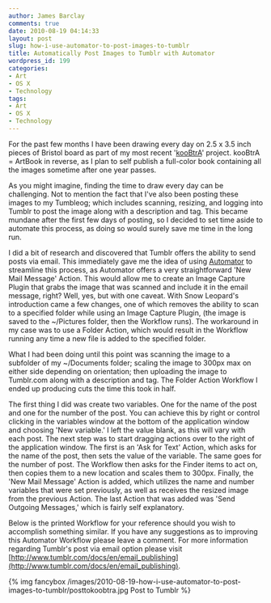 ```yaml
---
author: James Barclay
comments: true
date: 2010-08-19 04:14:33
layout: post
slug: how-i-use-automator-to-post-images-to-tumblr
title: Automatically Post Images to Tumblr with Automator
wordpress_id: 199
categories:
- Art
- OS X
- Technology
tags:
- Art
- OS X
- Technology
---
```


For the past few months I have been drawing every day on 2.5 x 3.5 inch pieces of Bristol board as part of my most recent '[kooBtrA](http://koobtra.com/)' project. kooBtrA = ArtBook in reverse, as I plan to self publish a full-color book containing all the images sometime after one year passes.

As you might imagine, finding the time to draw every day can be challenging. Not to mention the fact that I've also been posting these images to my Tumbleog; which includes scanning, resizing, and logging into Tumblr to post the image along with a description and tag. This became mundane after the first few days of posting, so I decided to set time aside to automate this process, as doing so would surely save me time in the long run.

I did a bit of research and discovered that Tumblr offers the ability to send posts via email. This immediately gave me the idea of using [Automator](http://en.wikipedia.org/wiki/Automator_(software)) to streamline this process, as Automator offers a very straightforward 'New Mail Message' Action. This would allow me to create an Image Capture Plugin that grabs the image that was scanned and include it in the email message, right? Well, yes, but with one caveat. With Snow Leopard's introduction came a few changes, one of which removes the ability to scan to a specified folder while using an Image Capture Plugin, (the image is saved to the ~/Pictures folder, then the Workflow runs). The workaround in my case was to use a Folder Action, which would result in the Workflow running any time a new file is added to the specified folder.

What I had been doing until this point was scanning the image to a subfolder of my ~/Documents folder; scaling the image to 300px max on either side depending on orientation; then uploading the image to Tumblr.com along with a description and tag. The Folder Action Workflow I ended up producing cuts the time this took in half.

The first thing I did was create two variables. One for the name of the post and one for the number of the post. You can achieve this by right or control clicking in the variables window at the bottom of the application window and choosing 'New variable.' I left the value blank, as this will vary with each post. The next step was to start dragging actions over to the right of the application window. The first is an 'Ask for Text' Action, which asks for the name of the post, then sets the value of the variable. The same goes for the number of post. The Workflow then asks for the Finder items to act on, then copies them to a new location and scales them to 300px. Finally, the 'New Mail Message' Action is added, which utilizes the name and number variables that were set previously, as well as receives the resized image from the previous Action. The last Action that was added was 'Send Outgoing Messages,' which is fairly self explanatory.

Below is the printed Workflow for your reference should you wish to accomplish something similar. If you have any suggestions as to improving this Automator Workflow please leave a comment. For more information regarding Tumblr's post via email option please visit [http://www.tumblr.com/docs/en/email_publishing](http://www.tumblr.com/docs/en/email_publishing).

{% img fancybox /images/2010-08-19-how-i-use-automator-to-post-images-to-tumblr/posttokoobtra.jpg Post to Tumblr %}
